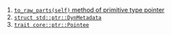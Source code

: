  1. [`to_raw_parts(self)` method of primitive type pointer](https://doc.rust-lang.org/nightly/std/primitive.pointer.html#method.to_raw_parts)
 2. [`struct std::ptr::DynMetadata`](https://doc.rust-lang.org/nightly/std/ptr/struct.DynMetadata.html)
 3. [`trait core::ptr::Pointee`](https://doc.rust-lang.org/nightly/core/ptr/trait.Pointee.html)
